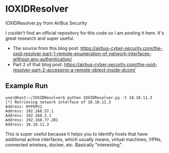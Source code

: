 # IOXIDResolver
IOXIDResolver.py from AirBus Security

I couldn't find an official repository for this code so I am posting it here. It's great research and super useful.

- The source from this blog post: https://airbus-cyber-security.com/the-oxid-resolver-part-1-remote-enumeration-of-network-interfaces-without-any-authentication/
- Part 2 of that blog post: https://airbus-cyber-security.com/the-oxid-resolver-part-2-accessing-a-remote-object-inside-dcom/

## Example Run

```
user@host:~/IOXIDResolver$ python IOXIDResolver.py -t 10.10.11.3
[*] Retrieving network interface of 10.10.11.3
Address: HYPERV1
Address: 192.168.57.1
Address: 192.168.2.1
Address: 192.168.77.201
Address: 10.10.11.3
```
This is super useful because it helps you to identify hosts that have additional active interfaces, which usually means, virtual machines, VPNs, connected wireless, docker, etc. Basically "interesting".
